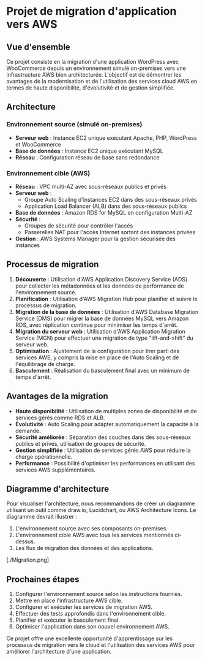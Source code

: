 # Projet de migration d'application vers AWS

## Vue d'ensemble

Ce projet consiste en la migration d'une application WordPress avec WooCommerce depuis un environnement simulé on-premises vers une infrastructure AWS bien architecturée. L'objectif est de démontrer les avantages de la modernisation et de l'utilisation des services cloud AWS en termes de haute disponibilité, d'évolutivité et de gestion simplifiée.

## Architecture

### Environnement source (simulé on-premises)

- **Serveur web** : Instance EC2 unique exécutant Apache, PHP, WordPress et WooCommerce
- **Base de données** : Instance EC2 unique exécutant MySQL
- **Réseau** : Configuration réseau de base sans redondance

### Environnement cible (AWS)

- **Réseau** : VPC multi-AZ avec sous-réseaux publics et privés
- **Serveur web** : 
  - Groupe Auto Scaling d'instances EC2 dans des sous-réseaux privés
  - Application Load Balancer (ALB) dans des sous-réseaux publics
- **Base de données** : Amazon RDS for MySQL en configuration Multi-AZ
- **Sécurité** : 
  - Groupes de sécurité pour contrôler l'accès
  - Passerelles NAT pour l'accès Internet sortant des instances privées
- **Gestion** : AWS Systems Manager pour la gestion sécurisée des instances

## Processus de migration

1. **Découverte** : Utilisation d'AWS Application Discovery Service (ADS) pour collecter les métadonnées et les données de performance de l'environnement source.
2. **Planification** : Utilisation d'AWS Migration Hub pour planifier et suivre le processus de migration.
3. **Migration de la base de données** : Utilisation d'AWS Database Migration Service (DMS) pour migrer la base de données MySQL vers Amazon RDS, avec réplication continue pour minimiser les temps d'arrêt.
4. **Migration du serveur web** : Utilisation d'AWS Application Migration Service (MGN) pour effectuer une migration de type "lift-and-shift" du serveur web.
5. **Optimisation** : Ajustement de la configuration pour tirer parti des services AWS, y compris la mise en place de l'Auto Scaling et de l'équilibrage de charge.
6. **Basculement** : Réalisation du basculement final avec un minimum de temps d'arrêt.

## Avantages de la migration

- **Haute disponibilité** : Utilisation de multiples zones de disponibilité et de services gérés comme RDS et ALB.
- **Évolutivité** : Auto Scaling pour adapter automatiquement la capacité à la demande.
- **Sécurité améliorée** : Séparation des couches dans des sous-réseaux publics et privés, utilisation de groupes de sécurité.
- **Gestion simplifiée** : Utilisation de services gérés AWS pour réduire la charge opérationnelle.
- **Performance** : Possibilité d'optimiser les performances en utilisant des services AWS supplémentaires.

## Diagramme d'architecture

Pour visualiser l'architecture, nous recommandons de créer un diagramme utilisant un outil comme draw.io, Lucidchart, ou AWS Architecture Icons. Le diagramme devrait illustrer :

1. L'environnement source avec ses composants on-premises.
2. L'environnement cible AWS avec tous les services mentionnés ci-dessus.
3. Les flux de migration des données et des applications.

[./Migration.png]
## Prochaines étapes

1. Configurer l'environnement source selon les instructions fournies.
2. Mettre en place l'infrastructure AWS cible.
3. Configurer et exécuter les services de migration AWS.
4. Effectuer des tests approfondis dans l'environnement cible.
5. Planifier et exécuter le basculement final.
6. Optimiser l'application dans son nouvel environnement AWS.

Ce projet offre une excellente opportunité d'apprentissage sur les processus de migration vers le cloud et l'utilisation des services AWS pour améliorer l'architecture d'une application.
